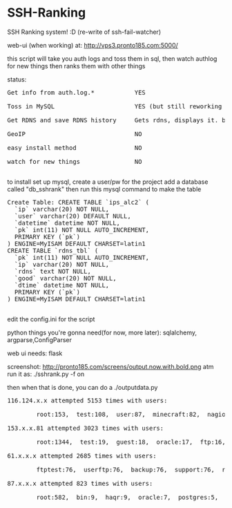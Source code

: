 SSH-Ranking
===========

SSH Ranking system! :D (re-write of ssh-fail-watcher)


web-ui (when working) at: http://vps3.pronto185.com:5000/

this script will take you auth logs and toss them in sql, then watch authlog for new things
then ranks them with other things

status:
<pre>
Get info from auth.log.*           YES

Toss in MySQL                      YES (but still reworking now DB works)

Get RDNS and save RDNS history     Gets rdns, displays it. but not history

GeoIP                              NO

easy install method                NO

watch for new things               NO

</pre>


to install set up mysql, create a user/pw for the project
add a database called "db_sshrank"
then run this mysql command to make the table 


<pre>
Create Table: CREATE TABLE `ips_alc2` (
  `ip` varchar(20) NOT NULL,
  `user` varchar(20) DEFAULT NULL,
  `datetime` datetime NOT NULL,
  `pk` int(11) NOT NULL AUTO_INCREMENT,
  PRIMARY KEY (`pk`)
) ENGINE=MyISAM DEFAULT CHARSET=latin1
CREATE TABLE `rdns_tbl` (
  `pk` int(11) NOT NULL AUTO_INCREMENT,
  `ip` varchar(20) NOT NULL,
  `rdns` text NOT NULL,
  `good` varchar(20) NOT NULL,
  `dtime` datetime NOT NULL,
  PRIMARY KEY (`pk`)
) ENGINE=MyISAM DEFAULT CHARSET=latin1

</pre>
edit the config.ini for the script




python things you're gonna need(for now, more later):
sqlalchemy, argparse,ConfigParser

web ui needs: flask

screenshot: http://pronto185.com/screens/output.now.with.bold.png
atm run it as:
    ./sshrank.py -f on

then when that is done, you can do a ./outputdata.py

<pre>
116.124.x.x attempted 5153 times with users: 

        root:153,  test:108,  user:87,  minecraft:82,  nagios:81,  webadmin:81,  postgres:80,  tomcat:79,  testuser:79,  webmaster:79,   
        
153.x.x.81 attempted 3023 times with users: 

        root:1344,  test:19,  guest:18,  oracle:17,  ftp:16,  brian:14,  testing:14,  marty:14,  mailer:14,  webmaster:13,   

61.x.x.x attempted 2685 times with users: 

        ftptest:76,  userftp:76,  backup:76,  support:76,  redmine:76,  weblogic:76,  gateway:75,  testing:75,  apache:75,  zabbix:75,   

87.x.x.x attempted 823 times with users: 

        root:582,  bin:9,  haqr:9,  oracle:7,  postgres:5,  lswang:4,  nphone:4,  game1:3,  mysql:3,  ourpalm:3,   

        </pre>
